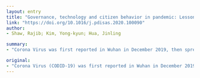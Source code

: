 ```yaml
---
layout: entry
title: "Governance, technology and citizen behavior in pandemic: Lessons from COVID-19 in East Asia"
link: "https://doi.org/10.1016/j.pdisas.2020.100090"
author:
- Shaw, Rajib; Kim, Yong-kyun; Hua, Jinling

summary:
- "Corona Virus was first reported in Wuhan in December 2019, then spread in China. It gradually became a global pandemic in March 2020. Responses in East Asian countries, in China, Japan and South Korea made a difference. The response was local, depending on the local governance, socio-economic and cultural context. This paper analyzes the responses in East Asia countries. There are commonalities and lessons to learn from the disease."

original:
- "Corona Virus (CODID-19) was first reported in Wuhan in December 2019, then spread in different parts of China, and gradually became a global pandemic in March 2020. While the death toll is still increasing, the epicenter of casualty has shifted from Asia to Europe, and that of the affected people has shifted to USA. This paper analyzes the responses in East Asian countries, in China, Japan and South Korea, and provides some commonalities and lessons. While countries have different governance mechanism, it was found that a few governance decisions in respective countries made a difference, along with strong community solidarity and community behavior. Extensive use of emerging technologies is made along with medical/health care treatment to make the response more effective and reduce the risk of the spread of the disease. Although the pandemic was a global one, its responses were local, depending on the local governance, socio-economic and cultural context."
---
```


